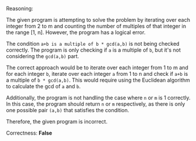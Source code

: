 Reasoning:

The given program is attempting to solve the problem by iterating over each integer from 2 to m and counting the number of multiples of that integer in the range [1, n]. However, the program has a logical error.

The condition `a+b is a multiple of b * gcd(a,b)` is not being checked correctly. The program is only checking if `a` is a multiple of `b`, but it's not considering the `gcd(a,b)` part.

The correct approach would be to iterate over each integer from 1 to m and for each integer `b`, iterate over each integer `a` from 1 to n and check if `a+b` is a multiple of `b * gcd(a,b)`. This would require using the Euclidean algorithm to calculate the gcd of `a` and `b`.

Additionally, the program is not handling the case where `n` or `m` is 1 correctly. In this case, the program should return `n` or `m` respectively, as there is only one possible pair `(a,b)` that satisfies the condition.

Therefore, the given program is incorrect.

Correctness: **False**